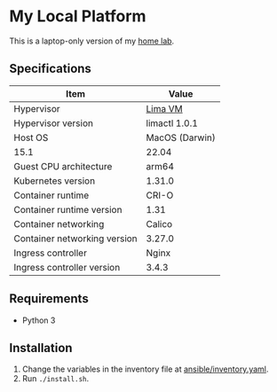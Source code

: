 # My Local Platform

This is a laptop-only version of my [home lab](https://github.com/ginolatorilla/k8s-homenet/).

## Specifications

| Item                         | Value                         |
| ---------------------------- | ----------------------------- |
| Hypervisor                   | [Lima VM](https://lima-vm.io) |
| Hypervisor version           | limactl 1.0.1                 |
| Host OS                      | MacOS (Darwin)                |
| 15.1                         | 22.04                         |
| Guest CPU architecture       | arm64                         |
| Kubernetes version           | 1.31.0                        |
| Container runtime            | CRI-O                         |
| Container runtime version    | 1.31                          |
| Container networking         | Calico                        |
| Container networking version | 3.27.0                        |
| Ingress controller           | Nginx                         |
| Ingress controller version   | 3.4.3                         |

## Requirements

- Python 3

## Installation

1. Change the variables in the inventory file at [ansible/inventory.yaml](./ansible/inventory.yaml).
2. Run `./install.sh`.
